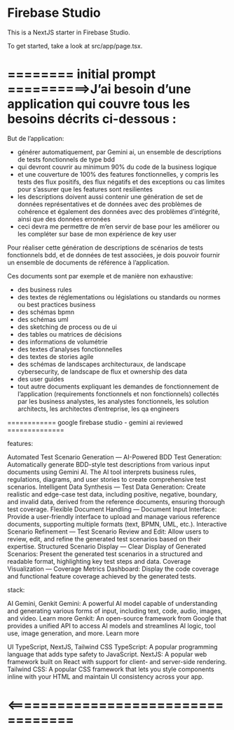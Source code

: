 # Firebase Studio

This is a NextJS starter in Firebase Studio.

To get started, take a look at src/app/page.tsx.

#  ======== initial prompt ==========>J’ai besoin d’une application qui couvre tous les besoins décrits ci-dessous :


But de l’application:

- générer automatiquement, par Gemini ai, un ensemble de descriptions de tests fonctionnels de type bdd
- qui devront couvrir au minimum 90% du code de la business logique
- et une couverture de 100% des features fonctionnelles, y compris les tests des flux positifs, des flux négatifs et des exceptions ou cas limites pour s’assurer que les features sont resilientes
- les descriptions doivent aussi contenir une génération de set de données représentatives et de données avec des problèmes de cohérence et également des données avec des problèmes d’intégrité, ainsi que des données erronées 
- ceci devra me permettre de m’en servir de base pour les améliorer ou les compléter sur base de mon expérience de key user


Pour réaliser cette génération de descriptions de scénarios de tests fonctionnels bdd, et de données de test associées, je dois pouvoir fournir un ensemble de documents de référence à l’application.

Ces documents sont par exemple et de manière non exhaustive:
- des business rules
- des textes de réglementations ou législations ou standards ou normes ou best practices business 
- des schémas bpmn
- des schémas uml
- des sketching de process ou de ui
- des tables ou matrices de décisions
- des informations de volumétrie 
- des textes d’analyses fonctionnelles 
- des textes de stories agile
- des schémas de landscapes architecturaux, de landscape cybersecurity, de landscape de flux et ownership des data
- des user guides
- tout autre documents expliquant les demandes de fonctionnement de l’application (requirements fonctionnels et non fonctionnels) collectés par les business analystes, les analystes fonctionnels, les solution architects, les architectes d’entreprise, les qa engineers

============ google firebase studio - gemini ai reviewed ==============

features:

Automated Test Scenario Generation
 — AI-Powered BDD Test Generation: Automatically generate BDD-style test descriptions from various input documents using Gemini AI. The AI tool interprets business rules, regulations, diagrams, and user stories to create comprehensive test scenarios.
Intelligent Data Synthesis
 — Test Data Generation: Create realistic and edge-case test data, including positive, negative, boundary, and invalid data, derived from the reference documents, ensuring thorough test coverage.
Flexible Document Handling — Document Input Interface: Provide a user-friendly interface to upload and manage various reference documents, supporting multiple formats (text, BPMN, UML, etc.).
Interactive Scenario Refinement — Test Scenario Review and Edit: Allow users to review, edit, and refine the generated test scenarios based on their expertise.
Structured Scenario Display — Clear Display of Generated Scenarios: Present the generated test scenarios in a structured and readable format, highlighting key test steps and data.
Coverage Visualization — Coverage Metrics Dashboard: Display the code coverage and functional feature coverage achieved by the generated tests.

stack:

AI
Gemini, Genkit
Gemini: A powerful AI model capable of understanding and generating various forms of input, including text, code, audio, images, and video. Learn more
Genkit: An open-source framework from Google that provides a unified API to access AI models and streamlines AI logic, tool use, image generation, and more. Learn more

UI
TypeScript, NextJS, Tailwind CSS
TypeScript: A popular programming language that adds type safety to JavaScript.
NextJS: A popular web framework built on React with support for client- and server-side rendering.
Tailwind CSS: A popular CSS framework that lets you style components inline with your HTML and maintain UI consistency across your app.


# <==================================